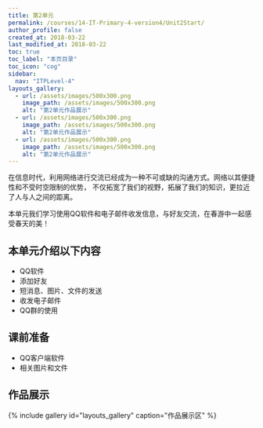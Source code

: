 ```yaml
---
title: 第2单元 
permalink: /courses/14-IT-Primary-4-version4/Unit2Start/
author_profile: false
created_at: 2018-03-22
last_modified_at: 2018-03-22
toc: true
toc_label: "本页目录"
toc_icon: "cog"
sidebar:
  nav: "ITPLevel-4"
layouts_gallery:
  - url: /assets/images/500x300.png
    image_path: /assets/images/500x300.png
    alt: "第2单元作品展示"
  - url: /assets/images/500x300.png
    image_path: /assets/images/500x300.png
    alt: "第2单元作品展示"
  - url: /assets/images/500x300.png
    image_path: /assets/images/500x300.png
    alt: "第2单元作品展示"
---
```

在信息时代，利用网络进行交流已经成为一种不可或缺的沟通方式。网络以其便捷性和不受时空限制的优势，
不仅拓宽了我们的视野，拓展了我们的知识，更拉近了人与人之间的距离。

本单元我们学习使用QQ软件和电子邮件收发信息，与好友交流，在春游中一起感受春天的美！
## 本单元介绍以下内容
- QQ软件
- 添加好友
- 短消息、图片、文件的发送
- 收发电子邮件
- QQ群的使用
## 课前准备
- QQ客户端软件
- 相关图片和文件
## 作品展示
{% include gallery id="layouts_gallery" caption="作品展示区" %}
